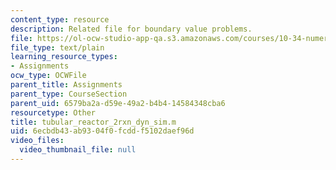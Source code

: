 ```yaml
---
content_type: resource
description: Related file for boundary value problems.
file: https://ol-ocw-studio-app-qa.s3.amazonaws.com/courses/10-34-numerical-methods-applied-to-chemical-engineering-fall-2005/6ecbdb43ab9304f0fcddf5102daef96d_tubular_reactor_2rxn_dyn_sim.m
file_type: text/plain
learning_resource_types:
- Assignments
ocw_type: OCWFile
parent_title: Assignments
parent_type: CourseSection
parent_uid: 6579ba2a-d59e-49a2-b4b4-14584348cba6
resourcetype: Other
title: tubular_reactor_2rxn_dyn_sim.m
uid: 6ecbdb43-ab93-04f0-fcdd-f5102daef96d
video_files:
  video_thumbnail_file: null
---
```

